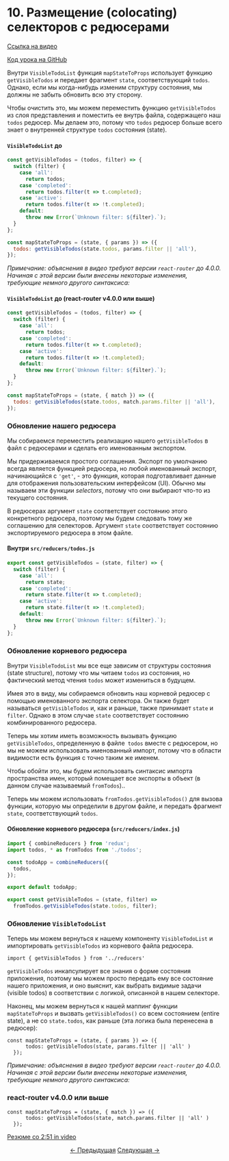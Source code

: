# 10. Размещение (colocating) селекторов с редюсерами
[Ссылка на видео](https://egghead.io/lessons/javascript-redux-colocating-selectors-with-reducers?series=building-react-applications-with-idiomatic-redux)

[Код урока на GitHub](https://github.com/gaearon/todos/tree/10-colocating-selectors-with-reducers)

Внутри `VisibleTodoList` функция `mapStateToProps` использует функцию `getVisibleTodos` и передает фрагмент `state`, соответствующий `todos`. Однако, если мы когда-нибудь изменим структуру состояния, мы должны не забыть обновить всю эту сторону.

Чтобы очистить это, мы можем переместить функцию `getVisibleTodos` из слоя представления и поместить ее внутрь файла, содержащего наш `todos` редюсер. Мы делаем это, потому что `todos` редюсер больше всего знает о внутренней структуре `todos` состояния (state).

#### `VisibleTodoList` до
```javascript
const getVisibleTodos = (todos, filter) => {
  switch (filter) {
    case 'all':
      return todos;
    case 'completed':
      return todos.filter(t => t.completed);
    case 'active':
      return todos.filter(t => !t.completed);
    default:
      throw new Error(`Unknown filter: ${filter}.`);
  }
};

const mapStateToProps = (state, { params }) => ({
  todos: getVisibleTodos(state.todos, params.filter || 'all'),
});
```

_Примечание: объяснения в видео требуют версии `react-router` до 4.0.0. Начиная с этой версии были внесены некоторые изменения, требующие немного другого синтаксиса:_

#### `VisibleTodoList` до (react-router v4.0.0 или выше)
```javascript
const getVisibleTodos = (todos, filter) => {
  switch (filter) {
    case 'all':
      return todos;
    case 'completed':
      return todos.filter(t => t.completed);
    case 'active':
      return todos.filter(t => !t.completed);
    default:
      throw new Error(`Unknown filter: ${filter}.`);
  }
};

const mapStateToProps = (state, { match }) => ({
  todos: getVisibleTodos(state.todos, match.params.filter || 'all'),
});
```

### Обновление нашего редюсера

Мы собираемся переместить реализацию нашего `getVisibleTodos` в файл с редюсерами и сделать его именованным экспортом.

Мы придерживаемся простого соглашения. Экспорт по умолчанию всегда является функцией редюсера, но любой именованный экспорт, начинающийся с `'get'`, - это функция, которая подготавливает данные для отображения пользовательским интерфейсом (UI). Обычно мы называем эти функции _selectors_, потому что они выбирают что-то из текущего состояния.

В редюсерах аргумент `state` соответствует состоянию этого конкретного редюсера, поэтому мы будем следовать тому же соглашению для селекторов. Аргумент `state` соответствует состоянию экспортируемого редюсера в этом файле.

#### Внутри `src/reducers/todos.js`
```javascript
export const getVisibleTodos = (state, filter) => {
  switch (filter) {
    case 'all':
      return state;
    case 'completed':
      return state.filter(t => t.completed);
    case 'active':
      return state.filter(t => !t.completed);
    default:
      throw new Error(`Unknown filter: ${filter}.`);
  }
};
```

### Обновление корневого редюсера
Внутри `VisibleTodoList` мы все еще зависим от структуры состояния (state structure), потому что мы читаем `todos` из состояния, но фактический метод чтения `todos` может измениться в будущем.

Имея это в виду, мы собираемся обновить наш корневой редюсер с помощью именованного экспорта селектора. Он также будет называться `getVisibleTodos` и, как и раньше, также принимает `state` и `filter`. Однако в этом случае `state` соответствует состоянию комбинированного редюсера.

Теперь мы хотим иметь возможность вызывать функцию `getVisibleTodos`, определенную в файле` todos` вместе с редюсером, но мы не можем использовать именованный импорт, потому что в области видимости есть функция с точно таким же именем.

Чтобы обойти это, мы будем использовать синтаксис импорта пространства имен, который помещает все экспорты в объект (в данном случае называемый `fromTodos`)..

Теперь мы можем использовать `fromTodos.getVisibleTodos()` для вызова функции, которую мы определили в другом файле, и передать фрагмент `state`, соответствующий `todos`.

#### Обновление корневого редюсера (`src/reducers/index.js`)
```javascript
import { combineReducers } from 'redux';
import todos, * as fromTodos from './todos';

const todoApp = combineReducers({
  todos,
});

export default todoApp;

export const getVisibleTodos = (state, filter) =>
  fromTodos.getVisibleTodos(state.todos, filter);
```

### Обновление `VisibleTodoList`
Теперь мы можем вернуться к нашему компоненту `VisibleTodoList` и импортировать `getVisibleTodos` из корневого файла редюсера.

`import { getVisibleTodos } from '../reducers'`

`getVisibleTodos` инкапсулирует все знания о форме состояния приложения, поэтому мы можем просто передать ему все состояние нашего приложения, и оно выяснит, как выбрать видимые задачи (visible todos) в соответствии с логикой, описанной в нашем селекторе.

Наконец, мы можем вернуться к нашей маппинг функции `mapStateToProps` и вызвать `getVisibleTodos()` со всем состоянием (entire state), а не со `state.todos`, как раньше (эта логика была перенесена в редюсер):

```
const mapStateToProps = (state, { params }) => ({
      todos: getVisibleTodos(state, params.filter || 'all' )
  });
```

_Примечание: объяснения в видео требуют версии `react-router` до 4.0.0. Начиная с этой версии были внесены некоторые изменения, требующие немного другого синтаксиса:_

### react-router v4.0.0 или выше
```
const mapStateToProps = (state, { match }) => ({
      todos: getVisibleTodos(state, match.params.filter || 'all' )
  });
```

[Резюме со 2:51 in video](https://egghead.io/lessons/javascript-redux-colocating-selectors-with-reducers?series=building-react-applications-with-idiomatic-redux)


<p align="center">
<a href="./09-Using_mapDispatchToProps_Shorthand_Notation.md"><- Предыдущая</a>
<a href="./11-Normalizing_the_State_Shape.md">Следующая -></a>
</p>